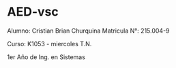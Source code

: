 # AED-vsc

Alumno: Cristian Brian Churquina
Matricula N°: 215.004-9

Curso: K1053 - miercoles T.N.

1er Año de Ing. en Sistemas
